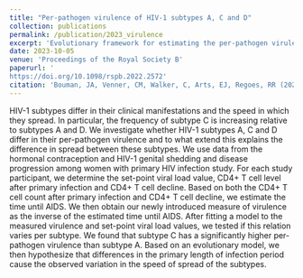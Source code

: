 ```yaml
---
title: "Per-pathogen virulence of HIV-1 subtypes A, C and D"
collection: publications
permalink: /publication/2023_virulence
excerpt: 'Evolutionary framework for estimating the per-pathogen virulence of HIV-1 subtypes A, C and D using clinical data.'
date: 2023-10-05
venue: 'Proceedings of the Royal Society B'
paperurl: '
https://doi.org/10.1098/rspb.2022.2572'
citation: 'Bouman, JA, Venner, CM, Walker, C, Arts, EJ, Regoes, RR (2023). &quot;Per-pathogen virulence of HIV-1 subtypes A, C and D&quot; <i>Proceedings of the Royal Society B</i>. 290 (1998), 20222572'
---
```



HIV-1 subtypes differ in their clinical manifestations and the speed in which they spread. In particular, the frequency of subtype C is increasing relative to subtypes A and D. We investigate whether HIV-1 subtypes A, C and D differ in their per-pathogen virulence and to what extend this explains the difference in spread between these subtypes. We use data from the hormonal contraception and HIV-1 genital shedding and disease progression among women with primary HIV infection study. For each study participant, we determine the set-point viral load value, CD4+ T cell level after primary infection and CD4+ T cell decline. Based on both the CD4+ T cell count after primary infection and CD4+ T cell decline, we estimate the time until AIDS. We then obtain our newly introduced measure of virulence as the inverse of the estimated time until AIDS. After fitting a model to the measured virulence and set-point viral load values, we tested if this relation varies per subtype. We found that subtype C has a significantly higher per-pathogen virulence than subtype A. Based on an evolutionary model, we then hypothesize that differences in the primary length of infection period cause the observed variation in the speed of spread of the subtypes.
